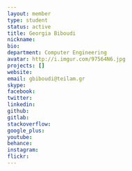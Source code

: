 ```yaml
---
layout: member
type: student
status: active
title: Georgia Biboudi
nickname:
bio:
department: Computer Engineering
avatar: http://i.imgur.com/97564N6.jpg
projects: []
website:
email: gbiboudi@teilam.gr
skype:
facebook:
twitter:
linkedin:
github:
gitlab:
stackoverflow:
google_plus:
youtube:
behance:
instagram:
flickr:
---
```

